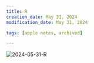 ```yaml
---
title: R
creation_date: May 31, 2024
modification_date: May 31, 2024

tags: [apple-notes, archived]

---
```



![2024-05-31-R](images/2024-05-31-R.png)
